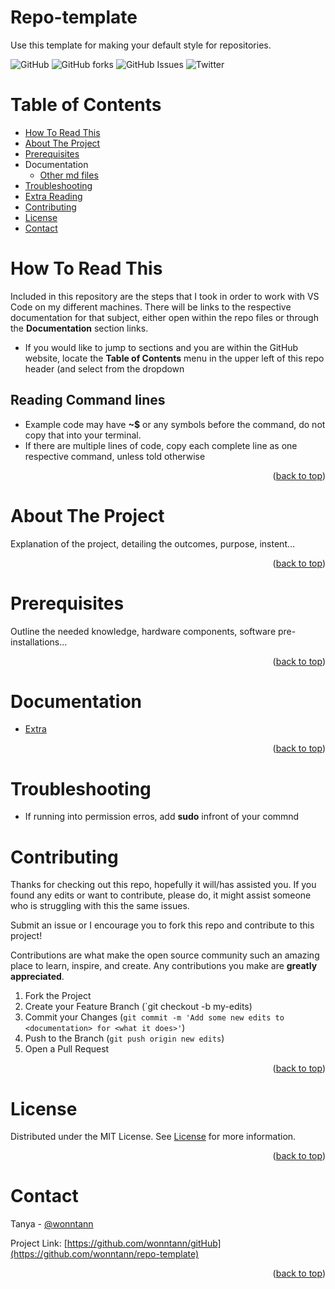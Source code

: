 # Repo-template
Use this template for making your default style for repositories.


<!--  SHIELDS  -->
![GitHub](https://img.shields.io/github/license/wonntann/repo-template?color=informational&logoColor=yellow&style=for-the-badge)
![GitHub forks](https://img.shields.io/github/forks/wonntann/repo-template?color=red&style=for-the-badge)
![GitHub Issues](https://img.shields.io/github/issues-raw/wonntann/repo-template?color=critical&style=for-the-badge)
![Twitter](https://img.shields.io/twitter/follow/wonntann?color=red&style=for-the-badge)

<div id="top"></div>

# Table of Contents
- [How To Read This](#how-to-read-this)
- [About The Project](#about-the-project)
- [Prerequisites](#prerequisites)
- Documentation
    - [Other md files](./extra.md)
- [Troubleshooting](#troubleshooting)
- [Extra Reading](#extra-reading)
- [Contributing](#contributing)
- [License](#license)
- [Contact](#contact)


# How To Read This
Included in this repository are the steps that I took in order to work with VS Code on my different machines. There will be links to the respective documentation for that subject, either open within the repo files or through the **Documentation** section links.
- If you would like to jump to sections and you are within the GitHub website, locate the **Table of Contents** menu in the upper left of this repo header (and select from the dropdown
## Reading Command lines
- Example code may have **~$** or any symbols before the command, do not copy that into your terminal.
- If there are multiple lines of code, copy each complete line as one respective command, unless told otherwise

<p align="right">(<a href="#top">back to top</a>)</p>

# About The Project
Explanation of the project, detailing the outcomes, purpose, instent...
<p align="right">(<a href="#top">back to top</a>)</p>



# Prerequisites
Outline the needed knowledge, hardware components, software pre-installations...
<p align="right">(<a href="#top">back to top</a>)</p>

# Documentation
- [Extra](./extra.md)

<p align="right">(<a href="#top">back to top</a>)</p>

# Troubleshooting
- If running into permission erros, add **sudo** infront of your commnd


# Contributing
Thanks for checking out this repo, hopefully it will/has assisted you. If you found any edits or want to contribute, please do, it might assist someone who is struggling with this the same issues.

Submit an issue or I encourage you to fork this repo and contribute to this project!

Contributions are what make the open source community such an amazing place to learn, inspire, and create. Any contributions you make are **greatly appreciated**.

1. Fork the Project
2. Create your Feature Branch (`git checkout -b my-edits)
3. Commit your Changes (`git commit -m 'Add some new edits to <documentation> for <what it does>'`)
4. Push to the Branch (`git push origin new edits`)
5. Open a Pull Request
<p align="right">(<a href="#top">back to top</a>)</p>

# License
Distributed under the MIT License. See [License](https://github.com/wonntann/repo-template/blob/main/LICENSE) for more information.

<p align="right">(<a href="#top">back to top</a>)</p>

# Contact
Tanya - [@wonntann](https://twitter.com/wonntann)

Project Link: [https://github.com/wonntann/gitHub](https://github.com/wonntann/repo-template)

<p align="right">(<a href="#top">back to top</a>)</p>



